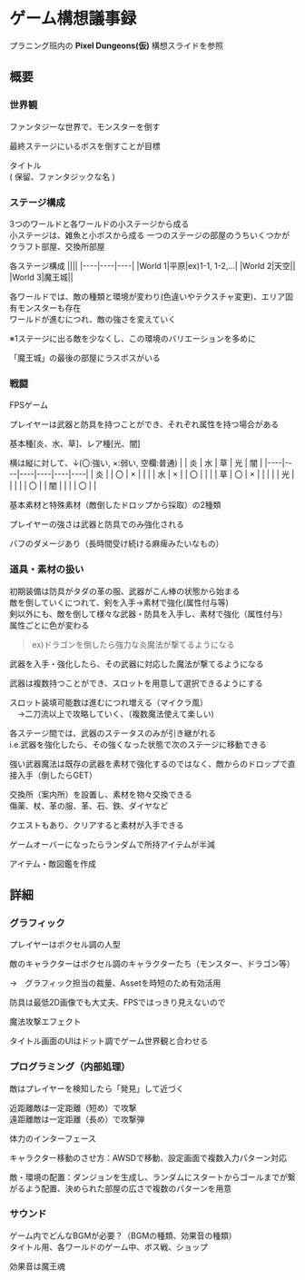 # ゲーム構想議事録
プラニング班内の **Pixel Dungeons(仮)** 構想スライドを参照
## 概要
### 世界観
ファンタジーな世界で、モンスターを倒す

最終ステージにいるボスを倒すことが目標

タイトル<br>
( 保留、ファンタジックな名 )

### ステージ構成
3つのワールドと各ワールドの小ステージから成る<br>
小ステージは、雑魚と小ボスから成る
一つのステージの部屋のうちいくつかがクラフト部屋、交換所部屋

各ステージ構成
||||
|----|----|----|
|World 1|平原|ex)1-1, 1-2,...|
|World 2|天空||
|World 3|魔王城||

各ワールドでは、敵の種類と環境が変わり(色違いやテクスチャ変更)、エリア固有モンスターも存在<br>
ワールドが進むにつれ、敵の強さを変えていく

※1ステージに出る敵を少なくし、この環境のバリエーションを多めに

「魔王城」の最後の部屋にラスボスがいる

### 戦闘
FPSゲーム

プレイヤーは武器と防具を持つことができ、それぞれ属性を持つ場合がある

基本種[炎、水、草]、レア種[光、闇]

横は縦に対して、↓(〇:強い, ×:弱い, 空欄:普通)
|    | 炎 | 水 | 草 | 光  | 闇 |
|----|----|----|----|----|----|
| 炎 |    | 〇 |  × |    |    |
| 水 | ×  |    | 〇 |    |    |
| 草 | 〇 | ×  |    |    |    |
| 光 |    |    |    |    | 〇 |
| 闇 |    |    |    | 〇 |    |

基本素材と特殊素材（敵倒したドロップから採取）の2種類

プレイヤーの強さは武器と防具でのみ強化される

バフのダメージあり（長時間受け続ける麻痺みたいなもの）

### 道具・素材の扱い
初期装備は防具がタダの革の服、武器がこん棒の状態から始まる<br>
敵を倒していくにつれて、剣を入手→素材で強化(属性付与等)<br>
剣以外にも、敵を倒して様々な武器・防具を入手し、素材で強化（属性付与）<br>属性ごとに色が変わる
> ex)ドラゴンを倒したら強力な炎魔法が撃てるようになる



武器を入手・強化したら、その武器に対応した魔法が撃てるようになる

武器は複数持つことができ、スロットを用意して選択できるようにする

スロット装填可能数は進むにつれ増える（マイクラ風）<br>
　→二刀流以上で攻略していく、（複数魔法使えて楽しい)

各ステージ間では、武器のステータスのみが引き継がれる<br>
i.e.武器を強化したら、その強くなった状態で次のステージに移動できる



強い武器魔法は既存の武器を素材で強化するのではなく、敵からのドロップで直接入手（倒したらGET）


交換所（案内所）を設置し、素材を物々交換できる<br>
傷薬、杖、革の服、革、石、鉄、ダイヤなど

クエストもあり、クリアすると素材が入手できる

ゲームオーバーになったらランダムで所持アイテムが半減

アイテム・敵図鑑を作成



## 詳細
### グラフィック
プレイヤーはボクセル調の人型

敵のキャラクターはボクセル調のキャラクターたち（モンスター、ドラゴン等）

→　グラフィック担当の裁量、Assetを時短のため有効活用

防具は最低2D画像でも大丈夫、FPSではっきり見えないので

魔法攻撃エフェクト

タイトル画面のUIはドット調でゲーム世界観と合わせる

### プログラミング（内部処理）
敵はプレイヤーを検知したら「発見」して近づく

近距離敵は一定距離（短め）で攻撃<br>
遠距離敵は一定距離（長め）で攻撃弾

体力のインターフェース

キャラクター移動のさせ方：AWSDで移動、設定画面で複数入力パターン対応

敵・環境の配置：ダンジョンを生成し、ランダムにスタートからゴールまでが繋がるよう配置、決められた部屋の広さで複数のパターンを用意


### サウンド
ゲーム内でどんなBGMが必要？（BGMの種類、効果音の種類）<br>
タイトル用、各ワールドのゲーム中、ボス戦、ショップ

効果音は魔王魂
